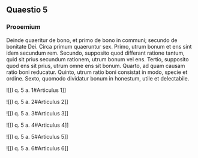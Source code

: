 ## Quaestio 5

### Prooemium

Deinde quaeritur de bono, et primo de bono in communi; secundo de bonitate Dei. Circa primum quaeruntur sex. Primo, utrum bonum et ens sint idem secundum rem. Secundo, supposito quod differant ratione tantum, quid sit prius secundum rationem, utrum bonum vel ens. Tertio, supposito quod ens sit prius, utrum omne ens sit bonum. Quarto, ad quam causam ratio boni reducatur. Quinto, utrum ratio boni consistat in modo, specie et ordine. Sexto, quomodo dividatur bonum in honestum, utile et delectabile.

![[I q. 5 a. 1#Articulus 1]]

![[I q. 5 a. 2#Articulus 2]]

![[I q. 5 a. 3#Articulus 3]]

![[I q. 5 a. 4#Articulus 4]]

![[I q. 5 a. 5#Articulus 5]]

![[I q. 5 a. 6#Articulus 6]]

